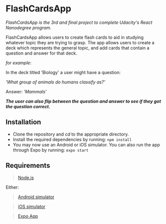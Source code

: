 # FlashCardsApp

_FlashCardsApp is the 3rd and final project to complete Udacity's React Nanodegree program._

FlashCardsApp allows users to create flash cards to aid in studying whatever topic they are trying to grasp. The app allows users to create a deck which represents the general topic, and add cards that contain a question and answer for that deck.

_for example_: 

In the deck titled 'Biology' a user might have a question:

_'What group of animals do humans classify as?'_

Answer: _'Mammals'_

**_The user can also flip between the question and answer to see if they got the question correct._**

## Installation
* Clone the repository and _cd_ to the appropriate directory.
* Install the required dependencies by running: ```npm install```
* You may now use an Android or iOS simulator. You can also run the app through Expo by running: ```expo start```

## Requirements

> [Node.js](https://nodejs.org/en/)

Either: 

>[Android simulator](https://developer.android.com/studio/run/emulator)

>[iOS simulator](https://docs.expo.io/versions/latest/workflow/ios-simulator/)

>[Expo App](https://expo.io/)